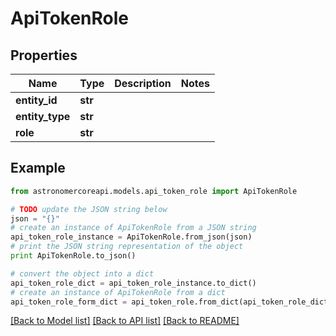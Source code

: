 # ApiTokenRole


## Properties
Name | Type | Description | Notes
------------ | ------------- | ------------- | -------------
**entity_id** | **str** |  | 
**entity_type** | **str** |  | 
**role** | **str** |  | 

## Example

```python
from astronomercoreapi.models.api_token_role import ApiTokenRole

# TODO update the JSON string below
json = "{}"
# create an instance of ApiTokenRole from a JSON string
api_token_role_instance = ApiTokenRole.from_json(json)
# print the JSON string representation of the object
print ApiTokenRole.to_json()

# convert the object into a dict
api_token_role_dict = api_token_role_instance.to_dict()
# create an instance of ApiTokenRole from a dict
api_token_role_form_dict = api_token_role.from_dict(api_token_role_dict)
```
[[Back to Model list]](../README.md#documentation-for-models) [[Back to API list]](../README.md#documentation-for-api-endpoints) [[Back to README]](../README.md)



